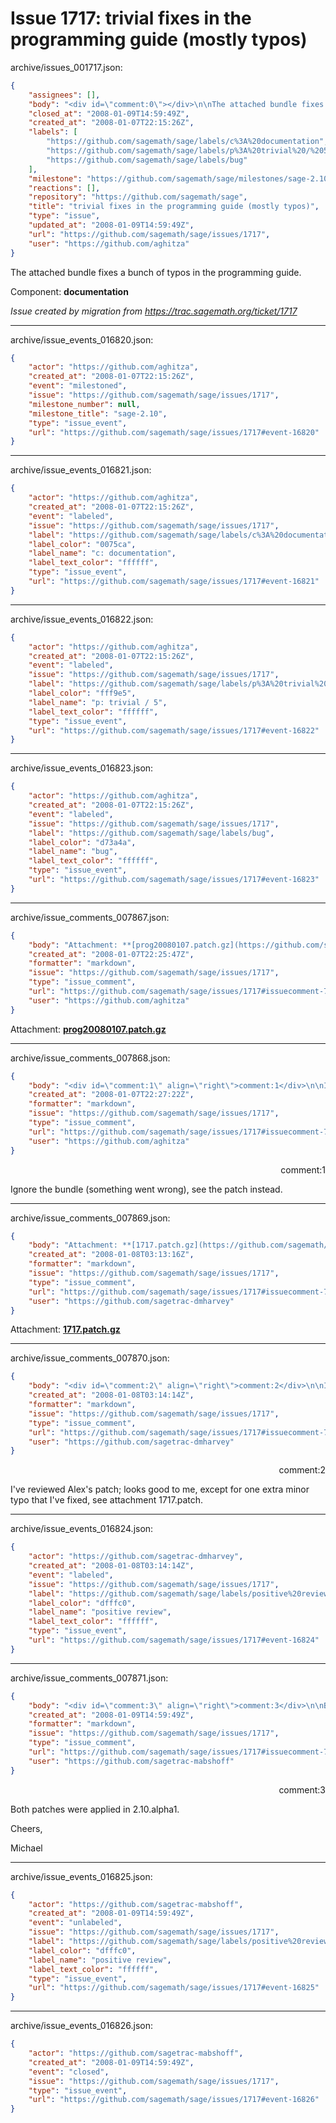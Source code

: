 # Issue 1717: trivial fixes in the programming guide (mostly typos)

archive/issues_001717.json:
```json
{
    "assignees": [],
    "body": "<div id=\"comment:0\"></div>\n\nThe attached bundle fixes a bunch of typos in the programming guide.\n\nComponent: **documentation**\n\n_Issue created by migration from https://trac.sagemath.org/ticket/1717_\n\n",
    "closed_at": "2008-01-09T14:59:49Z",
    "created_at": "2008-01-07T22:15:26Z",
    "labels": [
        "https://github.com/sagemath/sage/labels/c%3A%20documentation",
        "https://github.com/sagemath/sage/labels/p%3A%20trivial%20/%205",
        "https://github.com/sagemath/sage/labels/bug"
    ],
    "milestone": "https://github.com/sagemath/sage/milestones/sage-2.10",
    "reactions": [],
    "repository": "https://github.com/sagemath/sage",
    "title": "trivial fixes in the programming guide (mostly typos)",
    "type": "issue",
    "updated_at": "2008-01-09T14:59:49Z",
    "url": "https://github.com/sagemath/sage/issues/1717",
    "user": "https://github.com/aghitza"
}
```
<div id="comment:0"></div>

The attached bundle fixes a bunch of typos in the programming guide.

Component: **documentation**

_Issue created by migration from https://trac.sagemath.org/ticket/1717_





---

archive/issue_events_016820.json:
```json
{
    "actor": "https://github.com/aghitza",
    "created_at": "2008-01-07T22:15:26Z",
    "event": "milestoned",
    "issue": "https://github.com/sagemath/sage/issues/1717",
    "milestone_number": null,
    "milestone_title": "sage-2.10",
    "type": "issue_event",
    "url": "https://github.com/sagemath/sage/issues/1717#event-16820"
}
```



---

archive/issue_events_016821.json:
```json
{
    "actor": "https://github.com/aghitza",
    "created_at": "2008-01-07T22:15:26Z",
    "event": "labeled",
    "issue": "https://github.com/sagemath/sage/issues/1717",
    "label": "https://github.com/sagemath/sage/labels/c%3A%20documentation",
    "label_color": "0075ca",
    "label_name": "c: documentation",
    "label_text_color": "ffffff",
    "type": "issue_event",
    "url": "https://github.com/sagemath/sage/issues/1717#event-16821"
}
```



---

archive/issue_events_016822.json:
```json
{
    "actor": "https://github.com/aghitza",
    "created_at": "2008-01-07T22:15:26Z",
    "event": "labeled",
    "issue": "https://github.com/sagemath/sage/issues/1717",
    "label": "https://github.com/sagemath/sage/labels/p%3A%20trivial%20/%205",
    "label_color": "fff9e5",
    "label_name": "p: trivial / 5",
    "label_text_color": "ffffff",
    "type": "issue_event",
    "url": "https://github.com/sagemath/sage/issues/1717#event-16822"
}
```



---

archive/issue_events_016823.json:
```json
{
    "actor": "https://github.com/aghitza",
    "created_at": "2008-01-07T22:15:26Z",
    "event": "labeled",
    "issue": "https://github.com/sagemath/sage/issues/1717",
    "label": "https://github.com/sagemath/sage/labels/bug",
    "label_color": "d73a4a",
    "label_name": "bug",
    "label_text_color": "ffffff",
    "type": "issue_event",
    "url": "https://github.com/sagemath/sage/issues/1717#event-16823"
}
```



---

archive/issue_comments_007867.json:
```json
{
    "body": "Attachment: **[prog20080107.patch.gz](https://github.com/sagemath/sage/files/ticket1717/prog20080107.patch.gz)**",
    "created_at": "2008-01-07T22:25:47Z",
    "formatter": "markdown",
    "issue": "https://github.com/sagemath/sage/issues/1717",
    "type": "issue_comment",
    "url": "https://github.com/sagemath/sage/issues/1717#issuecomment-7867",
    "user": "https://github.com/aghitza"
}
```

Attachment: **[prog20080107.patch.gz](https://github.com/sagemath/sage/files/ticket1717/prog20080107.patch.gz)**



---

archive/issue_comments_007868.json:
```json
{
    "body": "<div id=\"comment:1\" align=\"right\">comment:1</div>\n\nIgnore the bundle (something went wrong), see the patch instead.",
    "created_at": "2008-01-07T22:27:22Z",
    "formatter": "markdown",
    "issue": "https://github.com/sagemath/sage/issues/1717",
    "type": "issue_comment",
    "url": "https://github.com/sagemath/sage/issues/1717#issuecomment-7868",
    "user": "https://github.com/aghitza"
}
```

<div id="comment:1" align="right">comment:1</div>

Ignore the bundle (something went wrong), see the patch instead.



---

archive/issue_comments_007869.json:
```json
{
    "body": "Attachment: **[1717.patch.gz](https://github.com/sagemath/sage/files/ticket1717/1717.patch.gz)**",
    "created_at": "2008-01-08T03:13:16Z",
    "formatter": "markdown",
    "issue": "https://github.com/sagemath/sage/issues/1717",
    "type": "issue_comment",
    "url": "https://github.com/sagemath/sage/issues/1717#issuecomment-7869",
    "user": "https://github.com/sagetrac-dmharvey"
}
```

Attachment: **[1717.patch.gz](https://github.com/sagemath/sage/files/ticket1717/1717.patch.gz)**



---

archive/issue_comments_007870.json:
```json
{
    "body": "<div id=\"comment:2\" align=\"right\">comment:2</div>\n\nI've reviewed Alex's patch; looks good to me, except for one extra minor typo that I've fixed, see attachment 1717.patch.",
    "created_at": "2008-01-08T03:14:14Z",
    "formatter": "markdown",
    "issue": "https://github.com/sagemath/sage/issues/1717",
    "type": "issue_comment",
    "url": "https://github.com/sagemath/sage/issues/1717#issuecomment-7870",
    "user": "https://github.com/sagetrac-dmharvey"
}
```

<div id="comment:2" align="right">comment:2</div>

I've reviewed Alex's patch; looks good to me, except for one extra minor typo that I've fixed, see attachment 1717.patch.



---

archive/issue_events_016824.json:
```json
{
    "actor": "https://github.com/sagetrac-dmharvey",
    "created_at": "2008-01-08T03:14:14Z",
    "event": "labeled",
    "issue": "https://github.com/sagemath/sage/issues/1717",
    "label": "https://github.com/sagemath/sage/labels/positive%20review",
    "label_color": "dfffc0",
    "label_name": "positive review",
    "label_text_color": "ffffff",
    "type": "issue_event",
    "url": "https://github.com/sagemath/sage/issues/1717#event-16824"
}
```



---

archive/issue_comments_007871.json:
```json
{
    "body": "<div id=\"comment:3\" align=\"right\">comment:3</div>\n\nBoth patches were applied in 2.10.alpha1.\n\nCheers,\n\nMichael",
    "created_at": "2008-01-09T14:59:49Z",
    "formatter": "markdown",
    "issue": "https://github.com/sagemath/sage/issues/1717",
    "type": "issue_comment",
    "url": "https://github.com/sagemath/sage/issues/1717#issuecomment-7871",
    "user": "https://github.com/sagetrac-mabshoff"
}
```

<div id="comment:3" align="right">comment:3</div>

Both patches were applied in 2.10.alpha1.

Cheers,

Michael



---

archive/issue_events_016825.json:
```json
{
    "actor": "https://github.com/sagetrac-mabshoff",
    "created_at": "2008-01-09T14:59:49Z",
    "event": "unlabeled",
    "issue": "https://github.com/sagemath/sage/issues/1717",
    "label": "https://github.com/sagemath/sage/labels/positive%20review",
    "label_color": "dfffc0",
    "label_name": "positive review",
    "label_text_color": "ffffff",
    "type": "issue_event",
    "url": "https://github.com/sagemath/sage/issues/1717#event-16825"
}
```



---

archive/issue_events_016826.json:
```json
{
    "actor": "https://github.com/sagetrac-mabshoff",
    "created_at": "2008-01-09T14:59:49Z",
    "event": "closed",
    "issue": "https://github.com/sagemath/sage/issues/1717",
    "type": "issue_event",
    "url": "https://github.com/sagemath/sage/issues/1717#event-16826"
}
```
